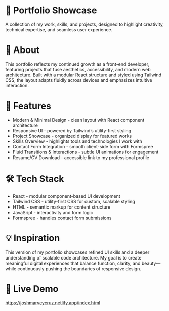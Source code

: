 # 🎨 Portfolio Showcase
A collection of my work, skills, and projects, designed to highlight creativity, technical expertise, and seamless user experience.

# 📖 About 
This portfolio reflects my continued growth as a front-end developer, featuring projects that fuse aesthetics, accessibility, and modern web architecture. Built with a modular React structure and styled using Tailwind CSS, the layout adapts fluidly across devices and emphasizes intuitive interaction.

# 🚀 Features
- Modern & Minimal Design - clean layout with React component architecture
- Responsive UI - powered by Tailwind’s utility-first styling
- Project Showcase - organized display for featured works
- Skills Overview - highlights tools and technologies I work with
- Contact Form Integration - smooth client-side form with Formspree
- Fluid Transitions & Interactions - subtle UI animations for engagement
- Resume/CV Download - accessible link to my professional profile

# 🛠️ Tech Stack
- React - modular component-based UI development
- Tailwind CSS - utility-first CSS for custom, scalable styling
- HTML - semantic markup for content structure
- JavaSript - interactivity and form logic
- Formspree - handles contact form submissions

# 💡 Inspiration
This version of my portfolio showcases refined UI skills and a deeper understanding of scalable code architecture. My goal is to create meaningful digital experiences that balance function, clarity, and beauty—while continuously pushing the boundaries of responsive design.

# 🔗 Live Demo
https://joshmarveycruz.netlify.app/index.html
